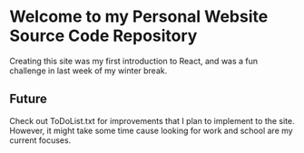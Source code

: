 # Welcome to my Personal Website Source Code Repository
Creating this site was my first introduction to React, and was a fun challenge in last week of my winter break.

## Future
Check out ToDoList.txt for improvements that I plan to implement to the site. However, it might take some time cause looking for work and school are my current focuses.